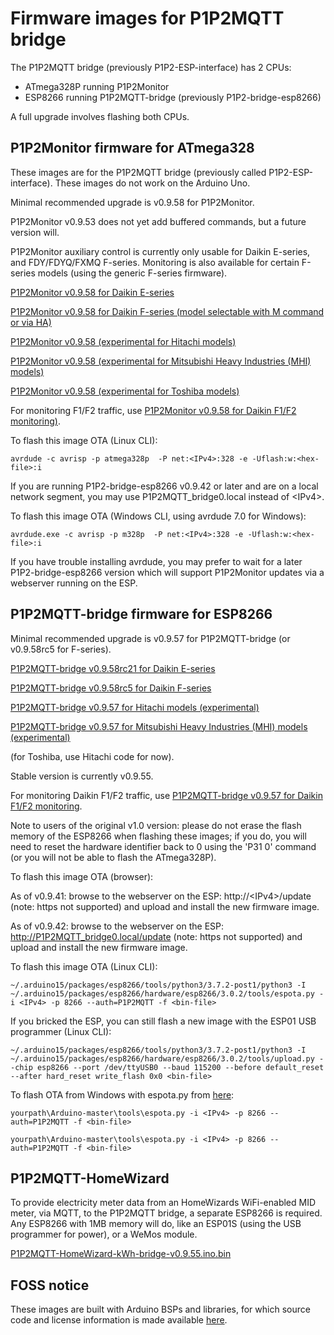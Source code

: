 # Firmware images for P1P2MQTT bridge

The P1P2MQTT bridge (previously P1P2-ESP-interface) has 2 CPUs:
 - ATmega328P running P1P2Monitor
 - ESP8266 running P1P2MQTT-bridge (previously P1P2-bridge-esp8266)

A full upgrade involves flashing both CPUs.

## P1P2Monitor firmware for ATmega328

These images are for the P1P2MQTT bridge (previously called P1P2-ESP-interface). These images do not work on the Arduino Uno.

Minimal recommended upgrade is v0.9.58 for P1P2Monitor.

P1P2Monitor v0.9.53 does not yet add buffered commands, but a future version will.

P1P2Monitor auxiliary control is currently only usable for Daikin E-series, and FDY/FDYQ/FXMQ F-series. Monitoring is also available for certain F-series models (using the generic F-series firmware).

[P1P2Monitor v0.9.58 for Daikin E-series](P1P2Monitor-v0.9.58-Daikin-E.ino.hex)

[P1P2Monitor v0.9.58 for Daikin F-series (model selectable with M command or via HA)](P1P2Monitor-v0.9.59rc4-Daikin-F.ino.hex)

[P1P2Monitor v0.9.58 (experimental for Hitachi models)](P1P2Monitor-v0.9.58-Hitachi.ino.hex)

[P1P2Monitor v0.9.58 (experimental for Mitsubishi Heavy Industries (MHI) models)](P1P2Monitor-v0.9.58-MHI.ino.hex)

[P1P2Monitor v0.9.58 (experimental for Toshiba models)](P1P2Monitor-v0.9.58-Toshiba.ino.hex)

For monitoring F1/F2 traffic, use [P1P2Monitor v0.9.58 for Daikin F1/F2 monitoring)](P1P2Monitor-v0.9.58-Daikin-F1F2.ino.hex).

To flash this image OTA (Linux CLI):

```
avrdude -c avrisp -p atmega328p  -P net:<IPv4>:328 -e -Uflash:w:<hex-file>:i
```

If you are running P1P2-bridge-esp8266 v0.9.42 or later and are on a local network segment, you may use P1P2MQTT\_bridge0.local instead of &lt;IPv4>.

To flash this image OTA (Windows CLI, using avrdude 7.0 for Windows):

```
avrdude.exe -c avrisp -p m328p  -P net:<IPv4>:328 -e -Uflash:w:<hex-file>:i
```

If you have trouble installing avrdude, you may prefer to wait for a later P1P2-bridge-esp8266 version which will support P1P2Monitor updates via a webserver running on the ESP.


## P1P2MQTT-bridge firmware for ESP8266

Minimal recommended upgrade is v0.9.57 for P1P2MQTT-bridge (or v0.9.58rc5 for F-series).

[P1P2MQTT-bridge v0.9.58rc21 for Daikin E-series](P1P2MQTT-bridge-v0.9.58rc21-Daikin-E.ino.bin)

[P1P2MQTT-bridge v0.9.58rc5 for Daikin F-series](P1P2MQTT-bridge-v0.9.58rc15-Daikin-F.ino.bin)

[P1P2MQTT-bridge v0.9.57 for Hitachi models (experimental)](P1P2MQTT-bridge-v0.9.57-Hitachi.ino.bin)

[P1P2MQTT-bridge v0.9.57 for Mitsubishi Heavy Industries (MHI) models (experimental)](P1P2MQTT-bridge-v0.9.57-MHI.ino.bin)

(for Toshiba, use Hitachi code for now).

Stable version is currently v0.9.55.

For monitoring Daikin F1/F2 traffic, use [P1P2MQTT-bridge v0.9.57 for Daikin F1/F2 monitoring](P1P2MQTT-bridge-v0.9.57-Daikin-F1F2.ino.bin).

Note to users of the original v1.0 version: please do not erase the flash memory of the ESP8266 when flashing these images; if you do, you will need to reset the hardware identifier back to 0 using the 'P31 0' command (or you will not be able to flash the ATmega328P).

To flash this image OTA (browser):

As of v0.9.41: browse to the webserver on the ESP: http://&lt;IPv4>/update (note: https not supported) and upload and install the new firmware image.

As of v0.9.42: browse to the webserver on the ESP: http://P1P2MQTT_bridge0.local/update (note: https not supported) and upload and install the new firmware image.

To flash this image OTA (Linux CLI):

```
~/.arduino15/packages/esp8266/tools/python3/3.7.2-post1/python3 -I ~/.arduino15/packages/esp8266/hardware/esp8266/3.0.2/tools/espota.py -i <IPv4> -p 8266 --auth=P1P2MQTT -f <bin-file>
```

If you bricked the ESP, you can still flash a new image with the ESP01 USB programmer (Linux CLI):

```
~/.arduino15/packages/esp8266/tools/python3/3.7.2-post1/python3 -I ~/.arduino15/packages/esp8266/hardware/esp8266/3.0.2/tools/upload.py --chip esp8266 --port /dev/ttyUSB0 --baud 115200 --before default_reset --after hard_reset write_flash 0x0 <bin-file>
```

To flash OTA from Windows with espota.py from [here](https://github.com/esp8266/Arduino.git):

```
yourpath\Arduino-master\tools\espota.py -i <IPv4> -p 8266 --auth=P1P2MQTT -f <bin-file>
```

```
yourpath\Arduino-master\tools\espota.py -i <IPv4> -p 8266 --auth=P1P2MQTT -f <bin-file>
```

## P1P2MQTT-HomeWizard

To provide electricity meter data from an HomeWizards WiFi-enabled MID meter, via MQTT, to the P1P2MQTT bridge, a separate ESP8266 is required. Any ESP8266 with 1MB memory will do, like an ESP01S (using the USB programmer for power), or a WeMos module.

[P1P2MQTT-HomeWizard-kWh-bridge-v0.9.55.ino.bin](P1P2MQTT-HomeWizard-kWh-bridge-v0.9.55.ino.bin)

## FOSS notice

These images are built with Arduino BSPs and libraries, for which source code and license information is made available [here](../OSS-dependencies/README.md).
